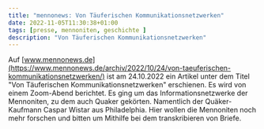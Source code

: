 ```yaml
---
title: "mennonews: Von Täuferischen Kommunikationsnetzwerken"
date: 2022-11-05T11:30:38+01:00
tags: [presse, mennoniten, geschichte ]
description: "Von Täuferischen Kommunikationsnetzwerken"
---
```


Auf [www.mennonews.de](https://www.mennonews.de/archiv/2022/10/24/von-taeuferischen-kommunikationsnetzwerken/)
ist am 24.10.2022 ein Artikel unter dem Titel "Von Täuferischen
Kommunikationsnetzwerken" erschienen. Es wird von einem Zoom-Abend
berichtet. Es ging um das Informationsnetzwerke der Mennoniten,
zu dem auch Quaker gekörten. Namentlich der Quäker-Kaufmann Caspar
Wistar aus Philadelphia. Hier wollen die Mennoniten noch mehr
forschen und bitten um Mithilfe bei dem transkribieren von Briefe.
